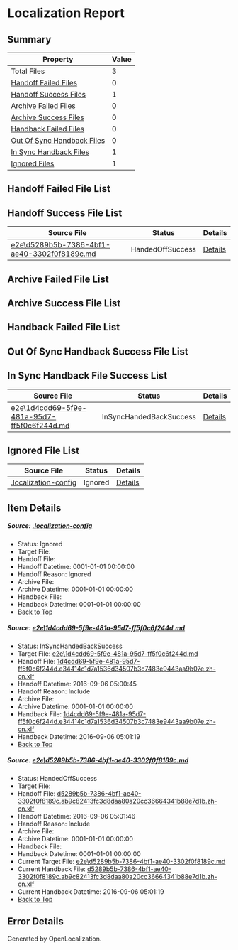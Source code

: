 # <a name='report-top'></a> Localization Report

## Summary
 Property | Value 
 -------- | ----- 
 Total Files | 3
[ Handoff Failed Files ](#handoff-failed-list)| 0
[ Handoff Success Files ](#handoff-success-list)| 1
[ Archive Failed Files ](#archive-failed-list)| 0
[ Archive Success Files ](#archive-success-list)| 0
[ Handback Failed Files ](#handback-failed-list)| 0
[ Out Of Sync Handback Files ](#outofsync-handback-success-list)| 0
[ In Sync Handback Files ](#insync-handback-success-list)| 1
[ Ignored Files ](#ignored-list)| 1

## <a name='handoff-failed-list'></a> Handoff Failed File List

## <a name='handoff-success-list'></a> Handoff Success File List
 Source File | Status | Details 
 ----------- | ------ | ------- 
 [e2e\d5289b5b-7386-4bf1-ae40-3302f0f8189c.md](https://github.com/OpenLocalizationTestOrg/ol-test0/blob/3e22b3384db98a183da3729b4f1e673f993989e0/e2e/d5289b5b-7386-4bf1-ae40-3302f0f8189c.md) | HandedOffSuccess | [Details](#824c6682986dfe16315a849cf50dcc073b5ccc892)

## <a name='archive-failed-list'></a> Archive Failed File List

## <a name='archive-success-list'></a> Archive Success File List

## <a name='handback-failed-list'></a> Handback Failed File List

## <a name='outofsync-handback-success-list'></a> Out Of Sync Handback Success File List

## <a name='insync-handback-success-list'></a> In Sync Handback File Success List
 Source File | Status | Details 
 ----------- | ------ | ------- 
 [e2e\1d4cdd69-5f9e-481a-95d7-ff5f0c6f244d.md](https://github.com/OpenLocalizationTestOrg/ol-test0/blob/934d28e12adf7f2230fe4afbe68b5bbbff36a7a4/e2e/1d4cdd69-5f9e-481a-95d7-ff5f0c6f244d.md) | InSyncHandedBackSuccess | [Details](#9b2c8fa160975e0386391e7db96d84eaa829250e1)

## <a name='ignored-list'></a> Ignored File List
 Source File | Status | Details 
 ----------- | ------ | ------- 
 [.localization-config](https://github.com/OpenLocalizationTestOrg/ol-test0/blob/3e22b3384db98a183da3729b4f1e673f993989e0/.localization-config) | Ignored | [Details](#3d4f252ac210baf56311d7e97dcc2db10974dbd20)

## Item Details
##### <a name='3d4f252ac210baf56311d7e97dcc2db10974dbd20'></a> Source: [.localization-config](https://github.com/OpenLocalizationTestOrg/ol-test0/blob/3e22b3384db98a183da3729b4f1e673f993989e0/.localization-config)
* Status: Ignored
* Target File: 
* Handoff File: 
* Handoff Datetime: 0001-01-01 00:00:00
* Handoff Reason: Ignored
* Archive File: 
* Archive Datetime: 0001-01-01 00:00:00
* Handback File: 
* Handback Datetime: 0001-01-01 00:00:00
* [Back to Top](#report-top)

##### <a name='9b2c8fa160975e0386391e7db96d84eaa829250e1'></a> Source: [e2e\1d4cdd69-5f9e-481a-95d7-ff5f0c6f244d.md](https://github.com/OpenLocalizationTestOrg/ol-test0/blob/934d28e12adf7f2230fe4afbe68b5bbbff36a7a4/e2e/1d4cdd69-5f9e-481a-95d7-ff5f0c6f244d.md)
* Status: InSyncHandedBackSuccess
* Target File: [e2e\1d4cdd69-5f9e-481a-95d7-ff5f0c6f244d.md](https://github.com/OpenLocalizationTestOrg/ol-test0-zhcn/blob/b2fdc34add08b4f1bd0f4f4fab94c9abb9724761/e2e/1d4cdd69-5f9e-481a-95d7-ff5f0c6f244d.md)
* Handoff File: [1d4cdd69-5f9e-481a-95d7-ff5f0c6f244d.e34414c1d7a1536d34507b3c7483e9443aa9b07e.zh-cn.xlf](https://github.com/OpenLocalizationTestOrg/ol-test0-handoff/blob/33e13ea4d959a238e2e2450abac64c0c1552e9ff/ol-handoff/OpenLocalizationTestOrg/ol-test0-zhcn/ci/ht/1d4cdd69-5f9e-481a-95d7-ff5f0c6f244d.e34414c1d7a1536d34507b3c7483e9443aa9b07e.zh-cn.xlf)
* Handoff Datetime: 2016-09-06 05:00:45
* Handoff Reason: Include
* Archive File: 
* Archive Datetime: 0001-01-01 00:00:00
* Handback File: [1d4cdd69-5f9e-481a-95d7-ff5f0c6f244d.e34414c1d7a1536d34507b3c7483e9443aa9b07e.zh-cn.xlf](https://github.com/OpenLocalizationTestOrg/ol-test0-handback/blob/43a1a3f2da037e32ace37184b66adb4dadd12725/ol-handback/OpenLocalizationTestOrg/ol-test0-zhcn/ci/ht/1d4cdd69-5f9e-481a-95d7-ff5f0c6f244d.e34414c1d7a1536d34507b3c7483e9443aa9b07e.zh-cn.xlf)
* Handback Datetime: 2016-09-06 05:01:19
* [Back to Top](#report-top)

##### <a name='824c6682986dfe16315a849cf50dcc073b5ccc892'></a> Source: [e2e\d5289b5b-7386-4bf1-ae40-3302f0f8189c.md](https://github.com/OpenLocalizationTestOrg/ol-test0/blob/3e22b3384db98a183da3729b4f1e673f993989e0/e2e/d5289b5b-7386-4bf1-ae40-3302f0f8189c.md)
* Status: HandedOffSuccess
* Target File: 
* Handoff File: [d5289b5b-7386-4bf1-ae40-3302f0f8189c.ab9c82413fc3d8daa80a20cc36664341b88e7d1b.zh-cn.xlf](https://github.com/OpenLocalizationTestOrg/ol-test0-handoff/blob/5c74a3a6b359f41f45408ff8f499f605dd42ac8c/ol-handoff/OpenLocalizationTestOrg/ol-test0-zhcn/ci/ht/d5289b5b-7386-4bf1-ae40-3302f0f8189c.ab9c82413fc3d8daa80a20cc36664341b88e7d1b.zh-cn.xlf)
* Handoff Datetime: 2016-09-06 05:01:46
* Handoff Reason: Include
* Archive File: 
* Archive Datetime: 0001-01-01 00:00:00
* Handback File: 
* Handback Datetime: 0001-01-01 00:00:00
* Current Target File: [e2e\d5289b5b-7386-4bf1-ae40-3302f0f8189c.md](https://github.com/OpenLocalizationTestOrg/ol-test0-zhcn/blob/b2fdc34add08b4f1bd0f4f4fab94c9abb9724761/e2e/d5289b5b-7386-4bf1-ae40-3302f0f8189c.md)
* Current Handback File: [d5289b5b-7386-4bf1-ae40-3302f0f8189c.ab9c82413fc3d8daa80a20cc36664341b88e7d1b.zh-cn.xlf](https://github.com/OpenLocalizationTestOrg/ol-test0-handback/blob/43a1a3f2da037e32ace37184b66adb4dadd12725/ol-handback/OpenLocalizationTestOrg/ol-test0-zhcn/ci/ht/d5289b5b-7386-4bf1-ae40-3302f0f8189c.ab9c82413fc3d8daa80a20cc36664341b88e7d1b.zh-cn.xlf)
* Current Handback Datetime: 2016-09-06 05:01:19
* [Back to Top](#report-top)


## Error Details

Generated by OpenLocalization.
